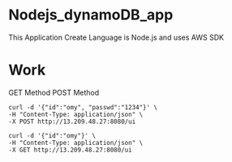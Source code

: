 # Nodejs_dynamoDB_app
This Application Create Language is Node.js and uses AWS SDK

# Work
GET Method
POST Method

```
curl -d '{"id":"omy", "passwd":"1234"}' \
-H "Content-Type: application/json" \
-X POST http://13.209.48.27:8080/ui
```
```
curl -d '{"id":"omy"}' \
-H "Content-Type: application/json" \
-X GET http://13.209.48.27:8080/ui
```
